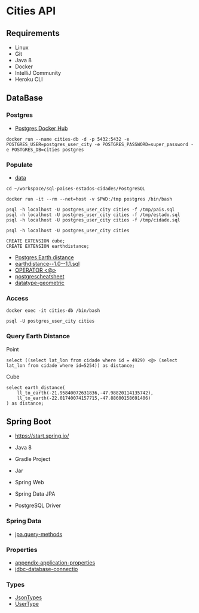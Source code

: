 # Cities API

## Requirements

- Linux
- Git
- Java 8
- Docker
- IntelliJ Community
- Heroku CLI

## DataBase

### Postgres

- [Postgres Docker Hub](https://hub.docker.com/_/postgres)

```
docker run --name cities-db -d -p 5432:5432 -e POSTGRES_USER=postgres_user_city -e POSTGRES_PASSWORD=super_password -e POSTGRES_DB=cities postgres
```

### Populate

- [data](https://github.com/chinnonsantos/sql-paises-estados-cidades/tree/master/PostgreSQL)

```
cd ~/workspace/sql-paises-estados-cidades/PostgreSQL

docker run -it --rm --net=host -v $PWD:/tmp postgres /bin/bash

psql -h localhost -U postgres_user_city cities -f /tmp/pais.sql
psql -h localhost -U postgres_user_city cities -f /tmp/estado.sql
psql -h localhost -U postgres_user_city cities -f /tmp/cidade.sql

psql -h localhost -U postgres_user_city cities

CREATE EXTENSION cube; 
CREATE EXTENSION earthdistance;
```

- [Postgres Earth distance](https://www.postgresql.org/docs/current/earthdistance.html)
- [earthdistance--1.0--1.1.sql](https://github.com/postgres/postgres/blob/master/contrib/earthdistance/earthdistance--1.0--1.1.sql)
- [OPERATOR <@>](https://github.com/postgres/postgres/blob/master/contrib/earthdistance/earthdistance--1.1.sql)
- [postgrescheatsheet](https://postgrescheatsheet.com/#/tables)
- [datatype-geometric](https://www.postgresql.org/docs/current/datatype-geometric.html)

### Access

```
docker exec -it cities-db /bin/bash

psql -U postgres_user_city cities
```

### Query Earth Distance

Point

```
select ((select lat_lon from cidade where id = 4929) <@> (select lat_lon from cidade where id=5254)) as distance;
```

Cube

```
select earth_distance(
    ll_to_earth(-21.95840072631836,-47.98820114135742), 
    ll_to_earth(-22.01740074157715,-47.88600158691406)
) as distance;
```

## Spring Boot

- https://start.spring.io/

- Java 8
- Gradle Project
- Jar
- Spring Web
- Spring Data JPA
- PostgreSQL Driver

### Spring Data

- [jpa.query-methods](https://docs.spring.io/spring-data/jpa/docs/current/reference/html/#jpa.query-methods)

### Properties

- [appendix-application-properties](https://docs.spring.io/spring-boot/docs/current/reference/html/appendix-application-properties.html)
- [jdbc-database-connectio](https://www.codejava.net/java-se/jdbc/jdbc-database-connection-url-for-common-databases)

### Types

- [JsonTypes](https://github.com/vladmihalcea/hibernate-types)
- [UserType](https://docs.jboss.org/hibernate/orm/3.5/api/org/hibernate/usertype/UserType.html)